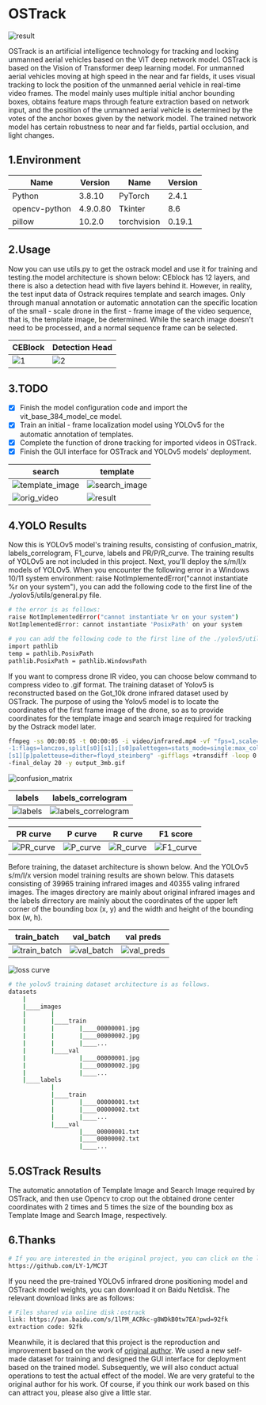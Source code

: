 # __OSTrack__

![result](assets/bandicam.gif)

OSTrack is an artificial intelligence technology for tracking and locking unmanned aerial vehicles based on the ViT deep network model. OSTrack is based on the Vision of Transformer deep learning model. For unmanned aerial vehicles moving at high speed in the near and far fields, it uses visual tracking to lock the position of the unmanned aerial vehicle in real-time video frames. The model mainly uses multiple initial anchor bounding boxes, obtains feature maps through feature extraction based on network input, and the position of the unmanned aerial vehicle is determined by the votes of the anchor boxes given by the network model. The trained network model has certain robustness to near and far fields, partial occlusion, and light changes.  

## 1.Environment

| Name | Version |   Name | Version |
|------|---------|--------|---------|
| Python | 3.8.10 |   PyTorch | 2.4.1 |
| opencv-python | 4.9.0.80 |   Tkinter | 8.6 |
| pillow | 10.2.0 | torchvision | 0.19.1 |

## 2.Usage

Now you can use utils.py to get the ostrack model and use it for training and testing.the model architecture is shown below:  CEblock has 12 layers, and there is also a detection head with five layers behind it. However, in reality, the test input data of Ostrack requires template and search images. Only through manual annotation or automatic annotation can the specific location of the small - scale drone in the first - frame image of the video sequence, that is, the template image, be determined. While the search image doesn't need to be processed, and a normal sequence frame can be selected.

| CEBlock | Detection Head |
| ------ | ------------- |
| ![1](assets/architecture/ostrack_1.jpg) | ![2](assets/architecture/ostrack_5.jpg) |

## 3.TODO

- [x] Finish the model configuration code and import the vit_base_384_model_ce model.
- [x] Train an initial - frame localization model using YOLOv5 for the automatic annotation of templates.
- [x] Complete the function of drone tracking for imported videos in OSTrack.
- [x] Finish the GUI interface for OSTrack and YOLOv5 models' deployment.  

| search | template |
| ------ | ------------- |
| ![template_image](assets/uav_1.jpg) | ![search_image](assets/uav_2.jpg) |
| ![orig_video](assets/infrared_5.gif) | ![result](assets/processed_infrared_5.gif) |

## 4.YOLO Results

Now this is YOLOv5 model's  training results, consisting of confusion_matrix, labels_correlogram, F1_curve, labels and PR/P/R_curve. The training results of YOLOv5 are not included in this project.  Next, you'll deploy the s/m/l/x models of YOLOv5. When you encounter the following error in a Windows 10/11 system environment: raise NotImplementedError("cannot instantiate %r on your system"), you can add the following code to the first line of the ./yolov5/utils/general.py file.

```bash
# the error is as follows:
raise NotImplementedError("cannot instantiate %r on your system")
NotImplementedError: cannot instantiate 'PosixPath' on your system

# you can add the following code to the first line of the ./yolov5/utils/general.py file.
import pathlib
temp = pathlib.PosixPath
pathlib.PosixPath = pathlib.WindowsPath
```

If you want to compress drone IR video, you can choose below command to compress video to .gif format. The training dataset of Yolov5 is reconstructed based on the Got_10k drone infrared dataset used by OSTrack. The purpose of using the Yolov5 model is to locate the coordinates of the first frame image of the drone, so as to provide coordinates for the template image and search image required for tracking by the Ostrack model later.

```bash
ffmpeg -ss 00:00:05 -t 00:00:05 -i video/infrared.mp4 -vf "fps=1,scale=640:\
-1:flags=lanczos,split[s0][s1];[s0]palettegen=stats_mode=single:max_colors=16[p];\
[s1][p]paletteuse=dither=floyd_steinberg" -gifflags +transdiff -loop 0 \
-final_delay 20 -y output_3mb.gif
```

![confusion_matrix](assets/results/confusion_matrix.jpg)  

| labels | labels_correlogram |
| ------------- | ------------- |
| ![labels](assets/results/labels.jpg) | ![labels_correlogram](assets/results/labels_correlogram.jpg) |

| PR curve | P curve | R curve | F1 score |
| ------ | ------------- | ------------- | ------------- |
| ![PR_curve](assets/results/PR_curve.jpg) | ![P_curve](assets/results/P_curve.jpg) | ![R_curve](assets/results/R_curve.jpg) | ![F1_curve](assets/results/F1_curve.jpg) |

Before training, the dataset architecture is shown below. And the YOLOv5 s/m/l/x version model training results are shown below. This datasets consisting of 39965 training infrared images and 40355 valing infrared images.  The images directory are mainly about original infrared images and the labels dirrectory are mainly about the coordinates of the upper left corner of the bounding box (x, y) and the width and height of the bounding box (w, h).

| train_batch | val_batch | val preds |
| ------------- | ------------- | ------------- |
|![train_batch](assets/results/train_batch2.jpg)| ![val_batch](assets/results/val_batch2_labels.jpg)|![val_preds](assets/results/val_batch2_pred.jpg)|

![loss curve](assets/results/results.jpg)

```bash
# the yolov5 training dataset architecture is as follows.
datasets
    |
    |____images
    |       |
    |       |____train
    |       |       |____00000001.jpg
    |       |       |____00000002.jpg
    |       |       |____...
    |       |____val
    |               |____00000001.jpg
    |               |____00000002.jpg
    |               |____...
    |____labels
            |
            |____train
            |       |____00000001.txt
            |       |____00000002.txt
            |       |____...
            |____val
                    |____00000001.txt
                    |____00000002.txt
                    |____...
```

## 5.OSTrack Results

The automatic annotation of Template Image and Search Image required by OSTrack, and then use Opencv to crop out the obtained drone center coordinates with 2 times and 5 times the size of the bounding box as Template Image and Search Image, respectively.

## 6.Thanks

```bash
# If you are interested in the original project, you can click on the link below.
https://github.com/LY-1/MCJT
```

If you need the pre-trained YOLOv5 infrared drone positioning model and OSTrack model weights, you can download it on Baidu Netdisk. The relevant download links are as follows:

```bash
# Files shared via online disk：ostrack
link: https://pan.baidu.com/s/1lPM_ACRkc-g8WDkB0tw7EA?pwd=92fk 
extraction code: 92fk
```

Meanwhile, it is declared that this project is the reproduction and improvement based on the work of [original author](https://github.com/LY-1/MCJT). We used a new self-made dataset for training and designed the GUI interface for deployment based on the trained model. Subsequently, we will also conduct actual operations to test the actual effect of the model. We are very grateful to the original author for his work. Of course, if you think our work based on this can attract you, please also give a little star.
